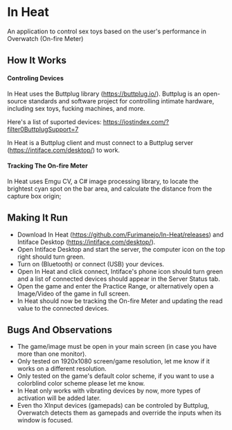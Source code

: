 # In Heat
An application to control sex toys based on the user's performance in Overwatch (On-fire Meter)

## How It Works

#### Controling Devices
In Heat uses the Buttplug library (https://buttplug.io/). Buttplug is an open-source standards and software project for controlling intimate hardware, including sex toys, fucking machines, and more.

Here's a list of suported devices: https://iostindex.com/?filter0ButtplugSupport=7

In Heat is a Buttplug client and must connect to a Buttplug server (https://intiface.com/desktop/) to work.

#### Tracking The On-fire Meter

In Heat uses Emgu CV, a C# image processing library, to locate the brightest cyan spot on the bar area, and calculate the distance from the capture box origin;

## Making It Run

- Download In Heat (https://github.com/Furimanejo/In-Heat/releases) and Intiface Desktop (https://intiface.com/desktop/).
- Open Intiface Desktop and start the server, the computer icon on the top right should turn green.
- Turn on (Bluetooth) or connect (USB) your devices.
- Open In Heat and click connect, Intiface's phone icon should turn green and a list of connected devices should appear in the Server Status tab.
- Open the game and enter the Practice Range, or alternatively open a Image/Video of the game in full screen.
- In Heat should now be tracking the On-fire Meter and updating the read value to the connected devices.

## Bugs And Observations

- The game/image must be open in your main screen (in case you have more than one monitor).
- Only tested on 1920x1080 screen/game resolution, let me know if it works on a different resolution.
- Only tested on the game's default color scheme, if you want to use a colorblind color scheme please let me know.
- In Heat only works with vibrating devices by now, more types of activation will be added later.
- Even tho XInput devices (gamepads) can be controled by Buttplug, Overwatch detects them as gamepads and override the inputs when its window is focused.
